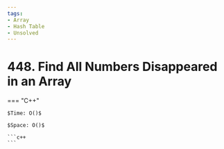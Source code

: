 ```yaml
---
tags:
- Array
- Hash Table
- Unsolved
---
```



# 448. Find All Numbers Disappeared in an Array

=== "C++"

    $Time: O()$

    $Space: O()$

    ```c++
    ```